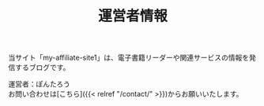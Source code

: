 ﻿---
title: "運営者情報"
draft: false
---

当サイト「my-affiliate-site1」は、電子書籍リーダーや関連サービスの情報を発信するブログです。  

運営者：ぽんたろう  
お問い合わせは[こちら]({{< relref "/contact/" >}})からお願いいたします。

